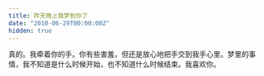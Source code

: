 ```yaml
---
title: 昨天晚上我梦到你了
date: "2010-06-29T00:00:00Z"
hidden: true
---
```

真的。我牵着你的手。你有些害羞，但还是放心地把手交到我手心里。梦里的事情，我不知道是什么时候开始，也不知道什么时候结束。我喜欢你。
